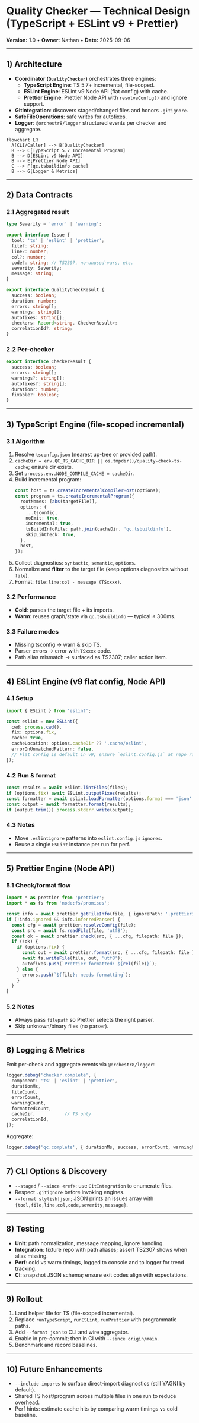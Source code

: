 # Quality Checker — Technical Design (TypeScript + ESLint v9 + Prettier)
**Version:** 1.0 • **Owner:** Nathan • **Date:** 2025-09-06

---

## 1) Architecture
- **Coordinator (`QualityChecker`)** orchestrates three engines:
  - **TypeScript Engine**: TS 5.7+ incremental, file-scoped.
  - **ESLint Engine**: ESLint v9 Node API (flat config) with cache.
  - **Prettier Engine**: Prettier Node API with `resolveConfig()` and ignore support.
- **GitIntegration**: discovers staged/changed files and honors `.gitignore`.
- **SafeFileOperations**: safe writes for autofixes.
- **Logger**: `@orchestr8/logger` structured events per checker and aggregate.

```mermaid
flowchart LR
  A[CLI/Caller] --> B[QualityChecker]
  B --> C[TypeScript 5.7 Incremental Program]
  B --> D[ESLint v9 Node API]
  B --> E[Prettier Node API]
  C --> F[qc.tsbuildinfo cache]
  B --> G[Logger & Metrics]
```

---

## 2) Data Contracts

### 2.1 Aggregated result
```ts
type Severity = 'error' | 'warning';

export interface Issue {
  tool: 'ts' | 'eslint' | 'prettier';
  file?: string;
  line?: number;
  col?: number;
  code?: string; // TS2307, no-unused-vars, etc.
  severity: Severity;
  message: string;
}

export interface QualityCheckResult {
  success: boolean;
  duration: number;
  errors: string[];
  warnings: string[];
  autofixes: string[];
  checkers: Record<string, CheckerResult>;
  correlationId?: string;
}
```

### 2.2 Per-checker
```ts
export interface CheckerResult {
  success: boolean;
  errors: string[];
  warnings?: string[];
  autofixes?: string[];
  duration?: number;
  fixable?: boolean;
}
```

---

## 3) TypeScript Engine (file-scoped incremental)

### 3.1 Algorithm
1. Resolve `tsconfig.json` (nearest up-tree or provided path).
2. `cacheDir = env.QC_TS_CACHE_DIR || os.tmpdir()/quality-check-ts-cache`; ensure dir exists.
3. Set `process.env.NODE_COMPILE_CACHE = cacheDir`.
4. Build incremental program:
   ```ts
   const host = ts.createIncrementalCompilerHost(options);
   const program = ts.createIncrementalProgram({
     rootNames: [abs(targetFile)],
     options: {
       ...tsconfig,
       noEmit: true,
       incremental: true,
       tsBuildInfoFile: path.join(cacheDir, 'qc.tsbuildinfo'),
       skipLibCheck: true,
     },
     host,
   });
   ```
5. Collect diagnostics: `syntactic`, `semantic`, `options`.
6. Normalize and **filter** to the target file (keep options diagnostics without `file`).
7. Format: `file:line:col - message (TSxxxx)`.

### 3.2 Performance
- **Cold**: parses the target file + its imports.
- **Warm**: reuses graph/state via `qc.tsbuildinfo` — typical ≤ 300ms.

### 3.3 Failure modes
- Missing tsconfig → warn & skip TS.
- Parser errors → error with `TSxxxx` code.
- Path alias mismatch → surfaced as TS2307; caller action item.

---

## 4) ESLint Engine (v9 flat config, Node API)

### 4.1 Setup
```ts
import { ESLint } from 'eslint';

const eslint = new ESLint({
  cwd: process.cwd(),
  fix: options.fix,
  cache: true,
  cacheLocation: options.cacheDir ?? '.cache/eslint',
  errorOnUnmatchedPattern: false,
  // Flat config is default in v9; ensure `eslint.config.js` at repo root.
});
```

### 4.2 Run & format
```ts
const results = await eslint.lintFiles(files);
if (options.fix) await ESLint.outputFixes(results);
const formatter = await eslint.loadFormatter(options.format === 'json' ? 'json' : 'stylish');
const output = await formatter.format(results);
if (output.trim()) process.stderr.write(output);
```

### 4.3 Notes
- Move `.eslintignore` patterns into `eslint.config.js` `ignores`.
- Reuse a single `ESLint` instance per run for perf.

---

## 5) Prettier Engine (Node API)

### 5.1 Check/format flow
```ts
import * as prettier from 'prettier';
import * as fs from 'node:fs/promises';

const info = await prettier.getFileInfo(file, { ignorePath: '.prettierignore' });
if (!info.ignored && info.inferredParser) {
  const cfg = await prettier.resolveConfig(file);
  const src = await fs.readFile(file, 'utf8');
  const ok = await prettier.check(src, { ...cfg, filepath: file });
  if (!ok) {
    if (options.fix) {
      const out = await prettier.format(src, { ...cfg, filepath: file });
      await fs.writeFile(file, out, 'utf8');
      autofixes.push(`Prettier formatted: ${rel(file)}`);
    } else {
      errors.push(`${file}: needs formatting`);
    }
  }
}
```

### 5.2 Notes
- Always pass `filepath` so Prettier selects the right parser.
- Skip unknown/binary files (no parser).

---

## 6) Logging & Metrics
Emit per-check and aggregate events via `@orchestr8/logger`:
```ts
logger.debug('checker.complete', {
  component: 'ts' | 'eslint' | 'prettier',
  durationMs,
  fileCount,
  errorCount,
  warningCount,
  formattedCount,
  cacheDir,           // TS only
  correlationId,
});
```
Aggregate:
```ts
logger.debug('qc.complete', { durationMs, success, errorCount, warningCount });
```

---

## 7) CLI Options & Discovery
- `--staged` / `--since <ref>`: use `GitIntegration` to enumerate files.
- Respect `.gitignore` before invoking engines.
- `--format stylish|json`; JSON prints an issues array with `{tool,file,line,col,code,severity,message}`.

---

## 8) Testing
- **Unit**: path normalization, message mapping, ignore handling.
- **Integration**: fixture repo with path aliases; assert TS2307 shows when alias missing.
- **Perf**: cold vs warm timings, logged to console and to logger for trend tracking.
- **CI**: snapshot JSON schema; ensure exit codes align with expectations.

---

## 9) Rollout
1. Land helper file for TS (file-scoped incremental).
2. Replace `runTypeScript`, `runESLint`, `runPrettier` with programmatic paths.
3. Add `--format json` to CLI and wire aggregator.
4. Enable in pre-commit; then in CI with `--since origin/main`.
5. Benchmark and record baselines.

---

## 10) Future Enhancements
- `--include-imports` to surface direct-import diagnostics (still YAGNI by default).
- Shared TS host/program across multiple files in one run to reduce overhead.
- Perf hints: estimate cache hits by comparing warm timings vs cold baseline.
